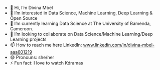 - 👋 Hi, I’m Divina Mbel
- 👀 I’m interested in Data Science, Machine Learning, Deep Learning & Open Source
- 🌱 I’m currently learning Data Science at The University of Bamenda, Cameroon.
- 💞️ I’m looking to collaborate on Data Science/Machine Learning/Deep Learning projects 
- 📫 How to reach me here LinkedIn: www.linkedin.com/in/divina-mbel-aaa601219
- 😄 Pronouns: she/her
- ⚡ Fun fact: I love to watch Kdramas

<!---
Divina-s/Divina-s is a ✨ special ✨ repository because its `README.md` (this file) appears on your GitHub profile.
You can click the Preview link to take a look at your changes.
--->
